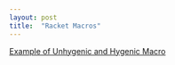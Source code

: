 ```yaml
---
layout: post
title:  "Racket Macros"
---
```

 
[Example of Unhygenic and Hygenic Macro](https://guitarvydas.github.io/assets/macros/index.html)

<script src="https://utteranc.es/client.js" 
        repo="guitarvydas/guitarvydas.github.io" 
        issue-term="pathname" 
        theme="github-light" 
        crossorigin="anonymous" 
        async> 
</script> 
